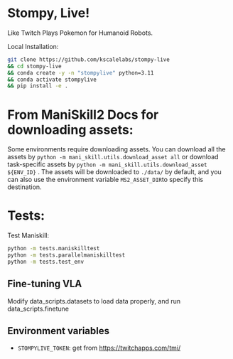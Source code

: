# Stompy, Live!

Like Twitch Plays Pokemon for Humanoid Robots.

Local Installation:
```bash
git clone https://github.com/kscalelabs/stompy-live
&& cd stompy-live
&& conda create -y -n "stompylive" python=3.11
&& conda activate stompylive
&& pip install -e .
```
# From ManiSkill2 Docs for downloading assets:
Some environments require downloading assets. You can download all the assets by  ` python -m mani_skill.utils.download_asset all ` or download task-specific assets by ` python -m mani_skill.utils.download_asset ${ENV_ID} ` . The assets will be downloaded to ` ./data/ ` by default, and you can also use the environment variable ` MS2_ASSET_DIR `to specify this destination.

# Tests:

Test Maniskill:
```bash
python -m tests.maniskilltest
python -m tests.parallelmaniskilltest
python -m tests.test_env
```

## Fine-tuning VLA
Modify data_scripts.datasets to load data properly, and run data_scripts.finetune

## Environment variables

- `STOMPYLIVE_TOKEN`: get from https://twitchapps.com/tmi/
